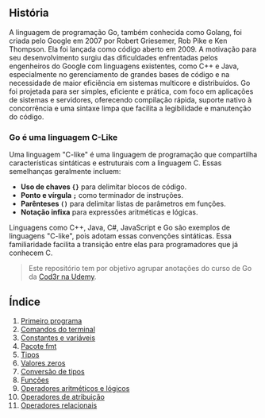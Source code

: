 ## História

A linguagem de programação Go, também conhecida como Golang, foi criada pelo Google em 2007 por Robert Griesemer, Rob Pike e Ken Thompson. Ela foi lançada como código aberto em 2009. A motivação para seu desenvolvimento surgiu das dificuldades enfrentadas pelos engenheiros do Google com linguagens existentes, como C++ e Java, especialmente no gerenciamento de grandes bases de código e na necessidade de maior eficiência em sistemas multicore e distribuídos. Go foi projetada para ser simples, eficiente e prática, com foco em aplicações de sistemas e servidores, oferecendo compilação rápida, suporte nativo à concorrência e uma sintaxe limpa que facilita a legibilidade e manutenção do código.

### Go é uma linguagem C-Like

Uma linguagem "C-like" é uma linguagem de programação que compartilha características sintáticas e estruturais com a linguagem C. Essas semelhanças geralmente incluem:

- **Uso de chaves `{}`** para delimitar blocos de código.
- **Ponto e vírgula `;`** como terminador de instruções.
- **Parênteses `()`** para delimitar listas de parâmetros em funções.
- **Notação infixa** para expressões aritméticas e lógicas.

Linguagens como C++, Java, C#, JavaScript e Go são exemplos de linguagens "C-like", pois adotam essas convenções sintáticas. Essa familiaridade facilita a transição entre elas para programadores que já conhecem C.

> Este repositório tem por objetivo agrupar anotações do curso de Go da [Cod3r na Udemy](https://meli.udemy.com/course/curso-go/learn/lecture/8603166#overview).

## Índice

1. [Primeiro programa](./fundamentos/aula_1/aula_1.md)
2. [Comandos do terminal](./fundamentos/aula_2/aula_2.md)
3. [Constantes e variáveis](./fundamentos/aula_3/aula_3.md)
4. [Pacote fmt](./fundamentos/aula_4/aula_4.md)
5. [Tipos](./fundamentos/aula_5/aula_5.md)
6. [Valores zeros](./fundamentos/aula_6/aula_6.md)
7. [Conversão de tipos](./fundamentos/aula_7/aula_7.md)
8. [Funções](./fundamentos/aula_8/aula_8.md)
9. [Operadores aritméticos e lógicos](./fundamentos/aula_9/)
10. [Operadores de atribuição](./fundamentos/aula_10/aula_10.md)
11. [Operadores relacionais](./fundamentos/aula_11/aula_11.md)